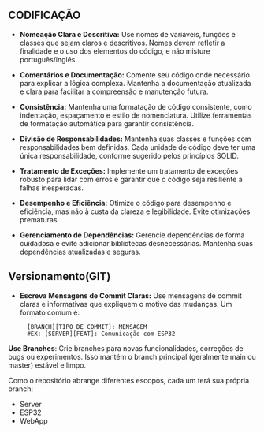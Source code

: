 ## CODIFICAÇÃO

- **Nomeação Clara e Descritiva:** Use nomes de variáveis, funções e classes que sejam claros e descritivos. Nomes devem refletir a finalidade e o uso dos elementos do código, e não misture português/inglês.

- **Comentários e Documentação:** Comente seu código onde necessário para explicar a lógica complexa. Mantenha a documentação atualizada e clara para facilitar a compreensão e manutenção futura.

- **Consistência:** Mantenha uma formatação de código consistente, como indentação, espaçamento e estilo de nomenclatura. Utilize ferramentas de formatação automática para garantir consistência.

- **Divisão de Responsabilidades:** Mantenha suas classes e funções com responsabilidades bem definidas. Cada unidade de código deve ter uma única responsabilidade, conforme sugerido pelos princípios SOLID.

- **Tratamento de Exceções:** Implemente um tratamento de exceções robusto para lidar com erros e garantir que o código seja resiliente a falhas inesperadas.

- **Desempenho e Eficiência:** Otimize o código para desempenho e eficiência, mas não à custa da clareza e legibilidade. Evite otimizações prematuras.

- **Gerenciamento de Dependências:** Gerencie dependências de forma cuidadosa e evite adicionar bibliotecas desnecessárias. Mantenha suas dependências atualizadas e seguras.

## Versionamento(GIT)

- **Escreva Mensagens de Commit Claras:** Use mensagens de commit claras e informativas que expliquem o motivo das mudanças. Um formato comum é:

    ```
      [BRANCH][TIPO_DE_COMMIT]: MENSAGEM
      #EX: [SERVER][FEAT]: Comunicação com ESP32
    ```

**Use Branches**: Crie branches para novas funcionalidades, correções de bugs ou experimentos. Isso mantém o branch principal (geralmente main ou master) estável e limpo.

Como o repositório abrange diferentes escopos, cada um terá sua própria branch:
- Server
- ESP32
- WebApp
